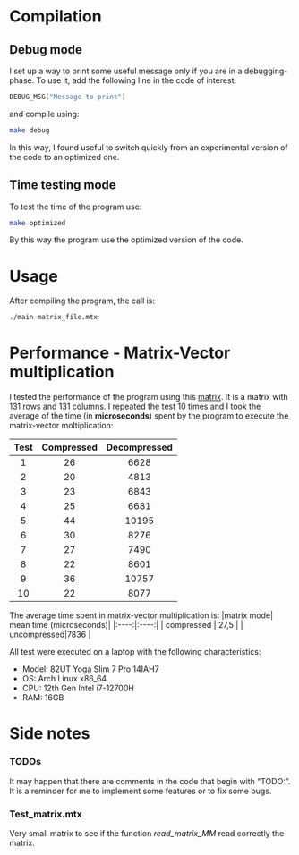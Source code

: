 # Compilation
## Debug mode
I set up a way to print some useful message only if you are in a debugging-phase. To use it, add the following line in the code of interest:
``` C++
DEBUG_MSG("Message to print")
```
and compile using:
```bash
make debug
```

In this way, I found useful to switch quickly from an experimental version of the code to an optimized one.

## Time testing mode
To test the time of the program use:
```bash
make optimized
```
By this way the program use the optimized version of the code.

# Usage
After compiling the program, the call is:
```bash
./main matrix_file.mtx
```

# Performance - Matrix-Vector multiplication
I tested the performance of the program using this [matrix](https://math.nist.gov/MatrixMarket/data/Harwell-Boeing/lns/lnsp_131.html). It is a matrix with 131 rows and 131 columns.
I repeated the test 10 times and I took the average of the time (in **microseconds**) spent by the program to execute the matrix-vector moltiplication:

| Test | Compressed | Decompressed |
|:----:|:--------:|:----------:|
| 1    |  26 |  6628  |
| 2    |  20 |  4813  |
| 3    |  23 |  6843  |
| 4    |  25 |  6681  |
| 5    |  44 |  10195 |
| 6    |  30 |  8276  |
| 7    |  27 |  7490  |
| 8    |  22 |  8601  |
| 9    |  36 |  10757 |
| 10   |  22 |  8077  |

The average time spent in matrix-vector multiplication is:
|matrix mode| mean time (microseconds)|
|:----:|:----:|
| compressed | 27,5 |
| uncompressed|7836 |

All test were executed on a laptop with the following characteristics:
- Model: 82UT Yoga Slim 7 Pro 14IAH7
- OS: Arch Linux x86_64
- CPU: 12th Gen Intel i7-12700H
- RAM: 16GB

# Side notes
### TODOs
It may happen that there are comments in the code that begin with “TODO:”. It is a reminder for me to implement some features or to fix some bugs.

### Test_matrix.mtx
Very small matrix to see if the function *read_matrix_MM* read correctly the matrix. 


